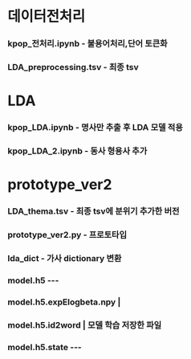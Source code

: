 # 데이터전처리
### kpop_전처리.ipynb - 불용어처리,단어 토큰화
### LDA_preprocessing.tsv - 최종 tsv

# LDA
### kpop_LDA.ipynb - 명사만 추출 후 LDA 모델 적용
### kpop_LDA_2.ipynb - 동사 형용사 추가

# prototype_ver2
### LDA_thema.tsv - 최종 tsv에 분위기 추가한 버전
### prototype_ver2.py - 프로토타입
### lda_dict - 가사 dictionary 변환 
### model.h5                ---
### model.h5.expElogbeta.npy  |
### model.h5.id2word          | 모델 학습 저장한 파일
### model.h5.state          ---
